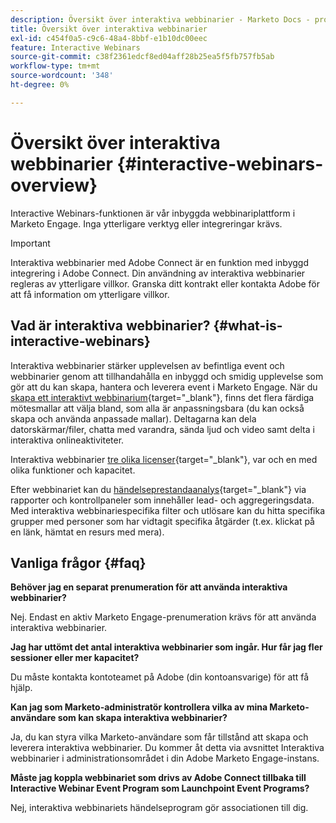 ```yaml
---
description: Översikt över interaktiva webbinarier - Marketo Docs - produktdokumentation
title: Översikt över interaktiva webbinarier
exl-id: c454f0a5-c9c6-48a4-8bbf-e1b10dc00eec
feature: Interactive Webinars
source-git-commit: c38f2361edcf8ed04aff28b25ea5f5fb757fb5ab
workflow-type: tm+mt
source-wordcount: '348'
ht-degree: 0%

---
```


# Översikt över interaktiva webbinarier {#interactive-webinars-overview}

Interactive Webinars-funktionen är vår inbyggda webbinariplattform i Marketo Engage. Inga ytterligare verktyg eller integreringar krävs.

>[!IMPORTANT]
>
>Interaktiva webbinarier med Adobe Connect är en funktion med inbyggd integrering i Adobe Connect. Din användning av interaktiva webbinarier regleras av ytterligare villkor.  Granska ditt kontrakt eller kontakta Adobe för att få information om ytterligare villkor.

## Vad är interaktiva webbinarier? {#what-is-interactive-webinars}

Interaktiva webbinarier stärker upplevelsen av befintliga event och webbinarier genom att tillhandahålla en inbyggd och smidig upplevelse som gör att du kan skapa, hantera och leverera event i Marketo Engage. När du [skapa ett interaktivt webbinarium](/help/marketo/product-docs/demand-generation/events/interactive-webinars/create-an-interactive-webinar.md){target="_blank"}, finns det flera färdiga mötesmallar att välja bland, som alla är anpassningsbara (du kan också skapa och använda anpassade mallar). Deltagarna kan dela datorskärmar/filer, chatta med varandra, sända ljud och video samt delta i interaktiva onlineaktiviteter.

Interaktiva webbinarier [tre olika licenser](/help/marketo/product-docs/demand-generation/events/interactive-webinars/user-and-license-management.md){target="_blank"}, var och en med olika funktioner och kapacitet.

Efter webbinariet kan du [händelseprestandaanalys](/help/marketo/product-docs/demand-generation/events/interactive-webinars/event-workflows.md){target="_blank"} via rapporter och kontrollpaneler som innehåller lead- och aggregeringsdata. Med interaktiva webbinariespecifika filter och utlösare kan du hitta specifika grupper med personer som har vidtagit specifika åtgärder (t.ex. klickat på en länk, hämtat en resurs med mera).

## Vanliga frågor {#faq}

**Behöver jag en separat prenumeration för att använda interaktiva webbinarier?**

Nej. Endast en aktiv Marketo Engage-prenumeration krävs för att använda interaktiva webbinarier.

**Jag har uttömt det antal interaktiva webbinarier som ingår. Hur får jag fler sessioner eller mer kapacitet?**

Du måste kontakta kontoteamet på Adobe (din kontoansvarige) för att få hjälp.

**Kan jag som Marketo-administratör kontrollera vilka av mina Marketo-användare som kan skapa interaktiva webbinarier?**

Ja, du kan styra vilka Marketo-användare som får tillstånd att skapa och leverera interaktiva webbinarier. Du kommer åt detta via avsnittet Interaktiva webbinarier i administrationsområdet i din Adobe Marketo Engage-instans.

**Måste jag koppla webbinariet som drivs av Adobe Connect tillbaka till Interactive Webinar Event Program som Launchpoint Event Programs?**

Nej, interaktiva webbinariets händelseprogram gör associationen till dig.
